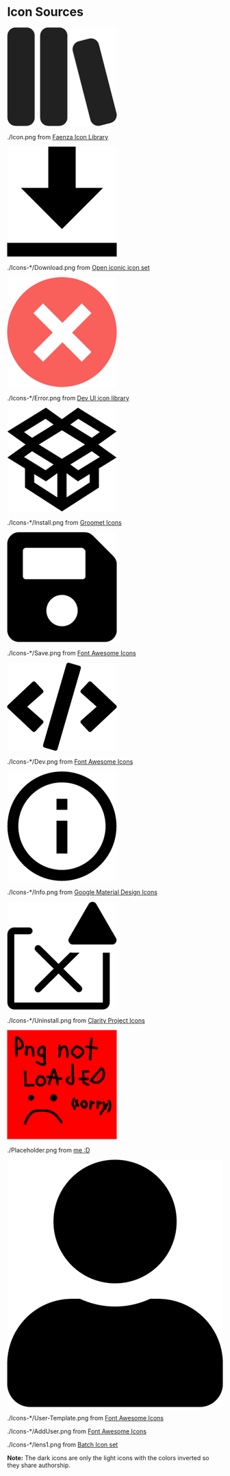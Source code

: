 
# Icon Sources

![App Icon](./Icon.png)

./Icon.png from [Faenza Icon Library](https://iconduck.com/sets/faenza-icon-library)

![Download Icon](./Icons-Light/Download.png)

./Icons-\*/Download.png from [Open iconic icon set](https://iconduck.com/sets/open-iconic-icon-set)

![Error Icon](./Icons-Light/Error.png)

./Icons-\*/Error.png from [Dev UI icon library](https://iconduck.com/sets/devui-icon-library)

![Install Icon](./Icons-Light/Install.png)

./Icons-\*/Install.png from [Groomet Icons](https://iconduck.com/sets/grommet-icons)

![Save](./Icons-Light/Save.png)

./Icons-\*/Save.png from [Font Awesome Icons](https://iconduck.com/sets/font-awesome-icons)

![Dev Window Icon](./Icons-Light/Dev.png)

./Icons-\*/Dev.png from [Font Awesome Icons](https://iconduck.com/sets/font-awesome-icons)

![Info Icon](./Icons-Light/Info.png)

./Icons-\*/Info.png from [Google Material Design Icons](https://iconduck.com/sets/google-material-design-icons)

![Uninstall Icon](./Icons-Light/Uninstall.png)

./Icons-\*/Uninstall.png from [Clarity Project Icons](https://iconduck.com/sets/clarity-project-icons)

![Placeholder](./Placeholder.png)

./Placeholder.png from [me :D](https://www.github.com/Tom5521)

![User Template](./Icons-Light/UserTemplate.png)

./Icons-\*/User-Template.png from [Font Awesome Icons](https://iconduck.com/sets/font-awesome-icons)

./Icons-\*/AddUser.png from [Font Awesome Icons](https://iconduck.com/sets/font-awesome-icons)

./Icons-\*/lens1.png from [Batch Icon set](https://iconduck.com/sets/batch-icon-set)

**Note:** The dark icons are only the light icons with the colors inverted so they share authorship.
